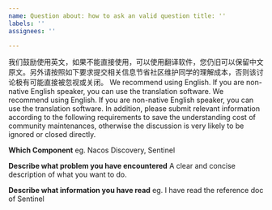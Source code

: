 ```yaml
---
name: Question about: how to ask an valid question title: ''
labels: ''
assignees: ''

---
```


我们鼓励使用英文，如果不能直接使用，可以使用翻译软件，您仍旧可以保留中文原文。另外请按照如下要求提交相关信息节省社区维护同学的理解成本，否则该讨论极有可能直接被忽视或关闭。 We
recommend using English. If you are non-native English speaker, you can use the
translation software. We recommend using English. If you are non-native English speaker,
you can use the translation software. In addition, please submit relevant information
according to the following requirements to save the understanding cost of community
maintenances, otherwise the discussion is very likely to be ignored or closed directly.

**Which Component**
eg. Nacos Discovery, Sentinel

**Describe what problem you have encountered**
A clear and concise description of what you want to do.

**Describe what information you have read**
eg. I have read the reference doc of Sentinel

